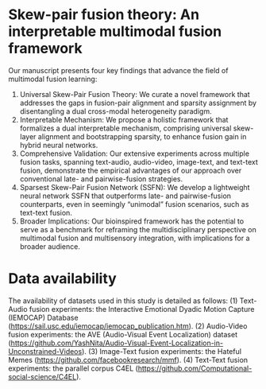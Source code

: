 # Skew-pair fusion theory: An interpretable multimodal fusion framework

Our manuscript presents four key findings that advance the field of multimodal fusion learning:
1)	Universal Skew-Pair Fusion Theory: We curate a novel framework that addresses the gaps in fusion-pair alignment and sparsity assignment by disentangling a dual cross-modal heterogeneity paradigm.
2)	Interpretable Mechanism: We propose a holistic framework that formalizes a dual interpretable mechanism, comprising universal skew-layer alignment and bootstrapping sparsity, to enhance fusion gain in hybrid neural networks.
3)	Comprehensive Validation: Our extensive experiments across multiple fusion tasks, spanning text-audio, audio-video, image-text, and text-text fusion, demonstrate the empirical advantages of our approach over conventional late- and pairwise-fusion strategies.
4)	Sparsest Skew-Pair Fusion Network (SSFN): We develop a lightweight neural network SSFN that outperforms late- and pairwise-fusion counterparts, even in seemingly “unimodal” fusion scenarios, such as text-text fusion.
5)	Broader Implications: Our bioinspired framework has the potential to serve as a benchmark for reframing the multidisciplinary perspective on multimodal fusion and multisensory integration, with implications for a broader audience.

# Data availability
The availability of datasets used in this study is detailed as follows: 
(1) Text-Audio fusion experiments: the Interactive Emotional Dyadic Motion Capture (IEMOCAP) Database (https://sail.usc.edu/iemocap/iemocap_publication.htm). 
(2) Audio-Video fusion experiments: the AVE (Audio-Visual Event Localization) dataset (https://github.com/YashNita/Audio-Visual-Event-Localization-in-Unconstrained-Videos). 
(3) Image-Text fusion experiments: the Hateful Memes (https://github.com/facebookresearch/mmf). 
(4) Text-Text fusion experiments: the parallel corpus C4EL (https://github.com/Computational-social-science/C4EL).
